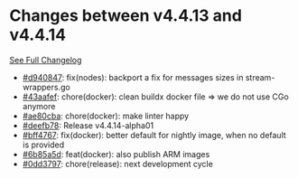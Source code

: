 # Changes between v4.4.13 and v4.4.14

[See Full Changelog](https://github.com/pydio/cells/compare/v4.4.13...v4.4.14)

- [#d940847](https://github.com/pydio/cells/commit/d940847e99848b7a9022b5044bd523fe8f1eb17f): fix(nodes): backport a fix for messages sizes in stream-wrappers.go
- [#43aafef](https://github.com/pydio/cells/commit/43aafefdc4aa3efff4bb255f3923685c256ecaea): chore(docker): clean buildx docker file => we do not use CGo anymore
- [#ae80cba](https://github.com/pydio/cells/commit/ae80cbaccaa445fb4f71f4881c54ca5c0f77b652): chore(docker): make linter happy
- [#deefb78](https://github.com/pydio/cells/commit/deefb783dac848b4271260b3b6091927329b83cd): Release v4.4.14-alpha01
- [#bff4767](https://github.com/pydio/cells/commit/bff4767f4a086f4b6f18935a397c0e844c044d5d): fix(docker): better default for nightly image, when no default is provided
- [#6b85a5d](https://github.com/pydio/cells/commit/6b85a5deeca1b28c4ca5f5ba391940685d196287): feat(docker): also publish ARM images
- [#0dd3797](https://github.com/pydio/cells/commit/0dd3797463459258fdafd6d9f555fe5019e0d0d7): chore(release): next development cycle
